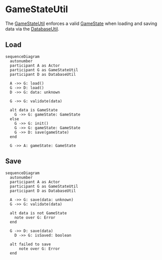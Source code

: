 # GameStateUtil

The [GameStateUtil](../src/utils/gameStateUtil.ts) enforces a valid [GameState](./GameState)
when loading and saving data via the [DatabaseUtil](./databaseUtil.md).

## Load

```mermaid
sequenceDiagram
  autonumber
  participant A as Actor
  participant G as GameStateUtil
  participant D as DatabaseUtil

  A ->> G: load()
  G ->> D: load()
  D ->> G: data: unknown

  G ->> G: validate(data)

  alt data is GameState
    G ->> G: gameState: GameState
  else
    G ->> G: init()
    G ->> G: gameState: GameState
    G ->> D: save(gameState)
  end

  G ->> A: gameState: GameState
```

## Save

```mermaid
sequenceDiagram
  autonumber
  participant A as Actor
  participant G as GameStateUtil
  participant D as DatabaseUtil

  A ->> G: save(data: unknown)
  G ->> G: validate(data)

  alt data is not GameState
    note over G: Error
  end

  G ->> D: save(data)
    D ->> G: isSaved: boolean

  alt failed to save
      note over G: Error
  end
```
